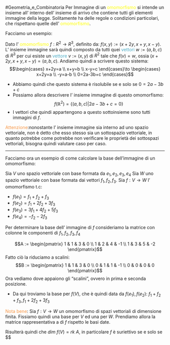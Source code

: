 #Geometria_e_Combinatoria 
Per Immagine di un <font color="#ffff00">omomorfismo</font> si intende un insieme all’ interno dell’ insieme di arrivo che contiene tutti gli elementi immagine della legge. Solitamente ha delle regole o condizioni particolari, che rispettano quelle dell’ <font color="#ffff00">omomorfismo</font>.

Facciamo un esempio:

Dato l’ <font color="#ffff00">omomorfismo</font> $f:R^2\to R^3$, definito da: $f(x,y):=(x+2y,x+y,x-y)$.
L’ insieme immagine sarà quindi composto da tutti quei <font color="#4bacc6">vettori</font> $w:=(a,b,c)$ di $R^3$ per cui esiste un <font color="#4bacc6">vettore</font> $v:=(x,y)$ di $R^2$ tale che $f(v)=w$, ossia $(x+2y,x+y,x-y)=(a,b,c)$. Andiamo quindi a scrivere questo sistema:
$$\begin{cases}
x+2y=a \\
x+y=b \\
x-y=c
\end{cases}\to \begin{cases}
x+2y=a \\
-y=a-b \\
0=2a-3b+c
\end{cases}$$
- Abbiamo quindi che questo sistema è risolubile se e solo se $0=2a-3b+c$
- Possiamo allora descrivere l’ insieme immagine di questo omomorfismo:
$$f(\mathbb{R}^{2})=\{(a,b,c)|2a-3b+c=0\}$$
- I vettori che quindi appartengono a questo sottoinsieme sono tutti immagini di $f$.

<font color="#f79646">Attenzione</font>:nonostante l’ insieme immagine sia interno ad uno spazio vettoriale, non è detto che esso stesso sia un sottospazio vettoriale, in quanto potrebbe come potrebbe non verificare le proprietà dei sottospazi vettoriali, bisogna quindi valutare caso per caso.

---

Facciamo ora un esempio di come calcolare la base dell’immagine di un omomorfismo:


Sia $V$ uno spazio vettoriale con base formata da $e_{1},e_{2},e_{3},e_{4}$
Sia $W$ uno spazio vettoriale con base formata dai vettori $f_{1},f_{2},f_{3}$.
Sia $f:V\to W$ l’ omomorfismo t.c:
- $f(e_{1})=f_{1}+f_{2}+f_{3}$
- $f(e_{2})=f_{1}+2f_{2}+3f_{3}$
- $f(e_{3})=3f_{1}+4f_{2}+5f_{3}$
- $f(e_{4})=-f_{2}-2f_{3}$

Per determinare la base dell’ immagine di $f$ consideriamo la matrice con colonne le componenti di $f_{1},f_{2},f_{3},f_{4}$

$$A := \begin{pmatrix}
1 & 1 & 3 & 0 \\
1 & 2 & 4 & -1 \\
1 & 3 & 5 & -2
\end{pmatrix}$$
Fatto ciò la riduciamo a scalini:
$$B := \begin{pmatrix}
1 & 1 & 3 & 0 \\
0 & 1 & 1 & -1 \\
0 & 0 & 0 & 0
\end{pmatrix}$$
Ora vediamo dove appaiono gli “scalini”, ovvero in prima e seconda posizione.
- Da qui troviamo la base per $f(V)$, che è quindi data da $f(e_{1}),f(e_{2})$: $f_{1}+f_{2}+f_{3},f_{1}+2f_{2}+3f_{3}$

<font color="#f79646">Nota bene</font>: Sia $f:V\to W$ un omomorfismo di spazi vettoriali di dimensione finita. 
Fissiamo quindi una base per $V$ ed una per $W$.
Prendiamo allora la matrice rappresentativa a di $f$ rispetto le basi date.

Risulterà quindi che $dim\ f(V)=rk\ A$, in particolare $f$ è suriettivo se e solo se $$